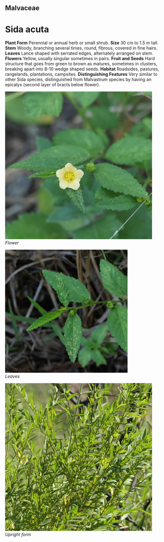 ## Malvaceae
# Sida acuta

**Plant Form** Perennial or annual herb or small shrub. **Size** 30 cm to 1.5 m tall. **Stem** Woody, branching several times, round, fibrous, covered in fine hairs. **Leaves** Lance shaped with serrated edges, alternately arranged on stem. **Flowers** Yellow, usually singular sometimes in pairs. **Fruit and Seeds** Hard structure that goes from green to brown as matures, sometimes in clusters, breaking apart into 8-10 wedge shaped seeds. **Habitat** Roadsides, pastures, rangelands, plantations, campsites. **Distinguishing Features** Very similar to other Sida species, distinguished from Malvastrum species by having an epicalyx (second layer of bracts below flower).


![Flower](99097_P1122890.jpg)  
 *Flower* 

![Leaves](85143_P1152189.jpg)  
 *Leaves* 

![Upright form](100134_P1122271.jpg)  
 *Upright form* 

